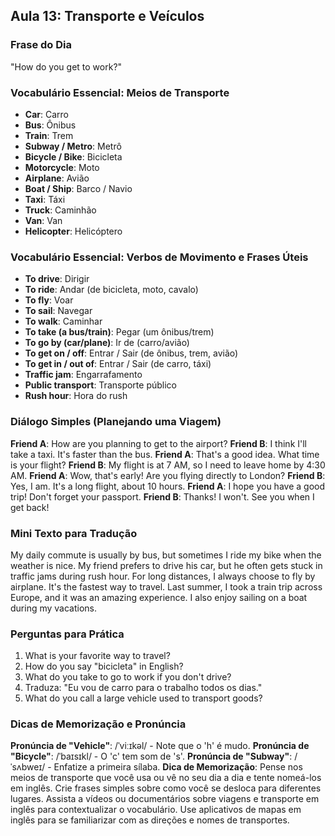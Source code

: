 ## Aula 13: Transporte e Veículos

### Frase do Dia

"How do you get to work?"

### Vocabulário Essencial: Meios de Transporte

- **Car**: Carro
- **Bus**: Ônibus
- **Train**: Trem
- **Subway / Metro**: Metrô
- **Bicycle / Bike**: Bicicleta
- **Motorcycle**: Moto
- **Airplane**: Avião
- **Boat / Ship**: Barco / Navio
- **Taxi**: Táxi
- **Truck**: Caminhão
- **Van**: Van
- **Helicopter**: Helicóptero

### Vocabulário Essencial: Verbos de Movimento e Frases Úteis

- **To drive**: Dirigir
- **To ride**: Andar (de bicicleta, moto, cavalo)
- **To fly**: Voar
- **To sail**: Navegar
- **To walk**: Caminhar
- **To take (a bus/train)**: Pegar (um ônibus/trem)
- **To go by (car/plane)**: Ir de (carro/avião)
- **To get on / off**: Entrar / Sair (de ônibus, trem, avião)
- **To get in / out of**: Entrar / Sair (de carro, táxi)
- **Traffic jam**: Engarrafamento
- **Public transport**: Transporte público
- **Rush hour**: Hora do rush

### Diálogo Simples (Planejando uma Viagem)

**Friend A**: How are you planning to get to the airport?
**Friend B**: I think I'll take a taxi. It's faster than the bus.
**Friend A**: That's a good idea. What time is your flight?
**Friend B**: My flight is at 7 AM, so I need to leave home by 4:30 AM.
**Friend A**: Wow, that's early! Are you flying directly to London?
**Friend B**: Yes, I am. It's a long flight, about 10 hours.
**Friend A**: I hope you have a good trip! Don't forget your passport.
**Friend B**: Thanks! I won't. See you when I get back!

### Mini Texto para Tradução

My daily commute is usually by bus, but sometimes I ride my bike when the weather is nice. My friend prefers to drive his car, but he often gets stuck in traffic jams during rush hour. For long distances, I always choose to fly by airplane. It's the fastest way to travel. Last summer, I took a train trip across Europe, and it was an amazing experience. I also enjoy sailing on a boat during my vacations.

### Perguntas para Prática

1. What is your favorite way to travel?
2. How do you say "bicicleta" in English?
3. What do you take to go to work if you don't drive?
4. Traduza: "Eu vou de carro para o trabalho todos os dias."
5. What do you call a large vehicle used to transport goods?

### Dicas de Memorização e Pronúncia

**Pronúncia de "Vehicle"**: /ˈviːɪkəl/ - Note que o 'h' é mudo.
**Pronúncia de "Bicycle"**: /ˈbaɪsɪkl/ - O 'c' tem som de 's'.
**Pronúncia de "Subway"**: /ˈsʌbweɪ/ - Enfatize a primeira sílaba.
**Dica de Memorização**: Pense nos meios de transporte que você usa ou vê no seu dia a dia e tente nomeá-los em inglês. Crie frases simples sobre como você se desloca para diferentes lugares. Assista a vídeos ou documentários sobre viagens e transporte em inglês para contextualizar o vocabulário. Use aplicativos de mapas em inglês para se familiarizar com as direções e nomes de transportes.

